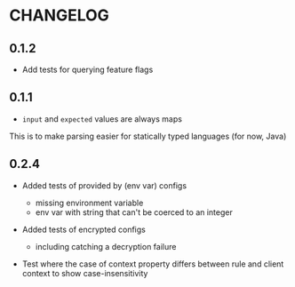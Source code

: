 # CHANGELOG

## 0.1.2

- Add tests for querying feature flags

## 0.1.1

- `input` and `expected` values are always maps

This is to make parsing easier for statically typed languages (for now, Java)


## 0.2.4

* Added tests of provided by (env var) configs
  * missing environment variable
  * env var with string that can't be coerced to an integer

* Added tests of encrypted configs
  * including catching a decryption failure
* Test where the case of context property differs between rule and client context to show case-insensitivity  